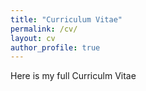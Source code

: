 ```yaml
---
title: "Curriculum Vitae"
permalink: /cv/
layout: cv
author_profile: true
---
```


Here is my full Curriculm Vitae
